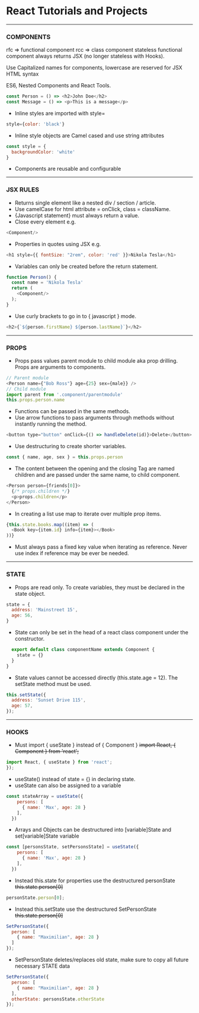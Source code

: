 # React Tutorials and Projects

---
### COMPONENTS
rfc => functional component
rcc => class component
stateless functional component always returns JSX (no longer stateless with Hooks).

Use Capitalized names for components, lowercase are reserved for JSX HTML syntax

ES6, Nested Components and React Tools.
```javascript
const Person = () => <h2>John Doe</h2>
const Message = () => <p>This is a message</p>
```
- Inline styles are imported with style=
```javascript
style={color: 'black'}
```
- Inline style objects are Camel cased and use string attributes
```javascript
const style = {
  backgroundColor: 'white'
}
```
- Components are reusable and configurable

---
### JSX RULES

- Returns single element like a nested div / section / article.
- Use camelCase for html attribute = onClick, class = className.
- {Javascript statement} must always return a value.
- Close every element e.g.
```javascript 
<Component/>
```
- Properties in quotes using JSX e.g.
```javascript
<h1 style={{ fontSize: "2rem", color: 'red' }}>Nikola Tesla</h1>
```
- Variables can only be created before the return statement.
```javascript
function Person() {
  const name = 'Nikola Tesla'
  return (
    <Component/>
  );
}
```
- Use curly brackets to go in to { javascript } mode.
```javascript
<h2>{`${person.firstName} ${person.lastName}`}</h2>
```

---
### PROPS
- Props pass values parent module to child module aka prop drilling. Props are arguments to components.
```javascript
// Parent module
<Person name={"Bob Ross"} age={25} sex={male}} />
// Child module
import parent from '.component/parentmodule'
this.props.person.name
```
- Functions can be passed in the same methods.
- Use arrow functions to pass arguments through methods without instantly running the method.
```javascript
<button type="button" onClick={() => handleDelete(id)}>Delete</button>
```
- Use destructuring to create shorter variables.
```javascript
const { name, age, sex } = this.props.person
```
- The content between the opening and the closing Tag are named children and are passed under the same name, to child component.
```javascript
<Person person={friends[0]}>
  {/* props.children */}
  <p>props.children</p>
</Person>
```
- In creating a list use map to iterate over multiple prop items. 
```javascript
{this.state.books.map((item) => (
  <Book key={item.id} info={item}></Book>
))}
```
- Must always pass a fixed key value when iterating as reference. Never use index if reference may be ever be needed.

---
### STATE
- Props are read only. To create variables, they must be declared in the state object.
```javascript
state = {
  address: 'Mainstreet 15',
  age: 56,
}
```
- State can only be set in the head of a react class component under the constructor.
```javascript
  export default class componentName extends Component {
    state = {}
  }
}
```
- State values cannot be accessed directly (this.state.age = 12). The setState method must be used.
```javascript
this.setState({
  address: 'Sunset Drive 115',
  age: 57,
});
```

---
### HOOKS 
- Must import { useState } instead of { Component }
~~import React, { Component } from 'react';~~
```javascript
import React, { useState } from 'react';
});
```
- useState() instead of state = {} in declaring state.
- useState can also be assigned to a variable
```javascript
const stateArray = useState({
    persons: [
      { name: 'Max', age: 28 }
    ],
  })
```
- Arrays and Objects can be destructured into [variable]State and set[variable]State variable
```javascript
const [personsState, setPersonsState] = useState({
    persons: [
      { name: 'Max', age: 28 }
    ],
  })
```
- Instead this.state for properties use the destructured personState
~~this.state.person[0]~~
```javascript
personState.person[0];
```
- Instead this.setState use the destructured SetPersonState
~~this.state.person[0]~~
```javascript
SetPersonState({
  person: [
    { name: "Maximilian", age: 28 }
  ]
});
```
- SetPersonState deletes/replaces old state, make sure to copy all future necessary STATE data
```javascript
SetPersonState({
  person: [
    { name: "Maximilian", age: 28 }
  ],
  otherState: personsState.otherState
});
